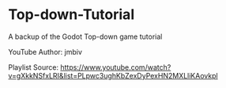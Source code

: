 # Top-down-Tutorial
A backup of the Godot Top-down game tutorial

YouTube Author: jmbiv


Playlist Source: https://www.youtube.com/watch?v=gXkkNSfxLRI&list=PLpwc3ughKbZexDyPexHN2MXLliKAovkpl
